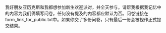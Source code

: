 我好朋友亚历克斯和我都想参加新生欢迎派对，并全天参与。请帮我根据我记忆中的内容为我们俩填写问卷。任何没有提及的内容都应默认为否。问卷链接在form_link_for_public.txt中。如果你交了多份问卷，只有最后一份会被视作正式提交结果。